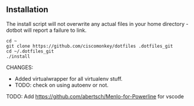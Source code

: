 Installation
----
The install script will not overwrite any actual files in your home directory -
dotbot will report a failure to link.

    cd ~
    git clone https://github.com/ciscomonkey/dotfiles .dotfiles_git
    cd ~/.dotfiles_git
    ./install

CHANGES:

* Added virtualwrapper for all virtualenv stuff.
* TODO: check on using autoenv or not.

TODO: Add https://github.com/abertsch/Menlo-for-Powerline for vscode
